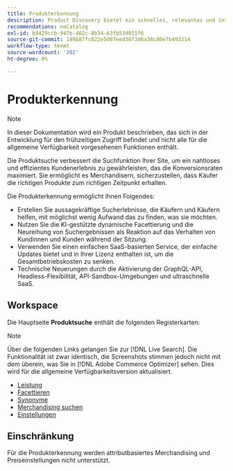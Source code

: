 ```yaml
---
title: Produkterkennung
description: Product Discovery bietet ein schnelles, relevantes und intuitives Sucherlebnis.
recommendations: noCatalog
exl-id: b9429ccb-947b-462c-8b34-63fb53d015f6
source-git-commit: 149b87fc822e5d07eed36f3d6a38c80e7b493214
workflow-type: tm+mt
source-wordcount: '202'
ht-degree: 0%

---
```


# Produkterkennung

>[!NOTE]
>
>In dieser Dokumentation wird ein Produkt beschrieben, das sich in der Entwicklung für den frühzeitigen Zugriff befindet und nicht alle für die allgemeine Verfügbarkeit vorgesehenen Funktionen enthält.

Die Produktsuche verbessert die Suchfunktion Ihrer Site, um ein nahtloses und effizientes Kundenerlebnis zu gewährleisten, das die Konversionsraten maximiert. Sie ermöglicht es Merchandisern, sicherzustellen, dass Käufer die richtigen Produkte zum richtigen Zeitpunkt erhalten.

Die Produkterkennung ermöglicht Ihnen Folgendes:

- Erstellen Sie aussagekräftige Sucherlebnisse, die Käufern und Käufern helfen, mit möglichst wenig Aufwand das zu finden, was sie möchten.
- Nutzen Sie die KI-gestützte dynamische Facettierung und die Neureihung von Suchergebnissen als Reaktion auf das Verhalten von Kundinnen und Kunden während der Sitzung.
- Verwenden Sie einen einfachen SaaS-basierten Service, der einfache Updates bietet und in Ihrer Lizenz enthalten ist, um die Gesamtbetriebskosten zu senken.
- Technische Neuerungen durch die Aktivierung der GraphQL-API, Headless-Flexibilität, API-Sandbox-Umgebungen und ultraschnelle SaaS.

## Workspace

Die Hauptseite **Produktsuche** enthält die folgenden Registerkarten:

>[!NOTE]
>
>Über die folgenden Links gelangen Sie zur [!DNL Live Search]. Die Funktionalität ist zwar identisch, die Screenshots stimmen jedoch nicht mit dem überein, was Sie in [!DNL Adobe Commerce Optimizer] sehen. Dies wird für die allgemeine Verfügbarkeitsversion aktualisiert.

- [Leistung](../../live-search/performance.md)
- [Facettieren](../../live-search/facets.md)
- [Synonyme](../../live-search/synonyms.md)
- [Merchandising suchen](../../live-search/rules.md)
- [Einstellungen](../../live-search/settings.md)

## Einschränkung

Für die Produkterkennung werden attributbasiertes Merchandising und Preiseinstellungen nicht unterstützt.
